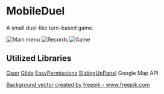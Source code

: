 # MobileDuel
A small duel-like turn-based game.

![Main menu](https://imgur.com/XWaY9YX)
![Records](https://imgur.com/bKLioa2)
![Game](https://imgur.com/GLMytIA)

## Utilized Libraries
<a href="https://github.com/google/gson">Gson</a>
<a href="https://github.com/bumptech/glide">Glide</a>
<a href="https://github.com/googlesamples/easypermissions">EasyPermissions</a>
<a href="https://github.com/umano/AndroidSlidingUpPanel">SlidingUpPanel</a>
Google Map API

<a href="https://www.freepik.com/vectors/background">Background vector created by freepik - www.freepik.com</a>
